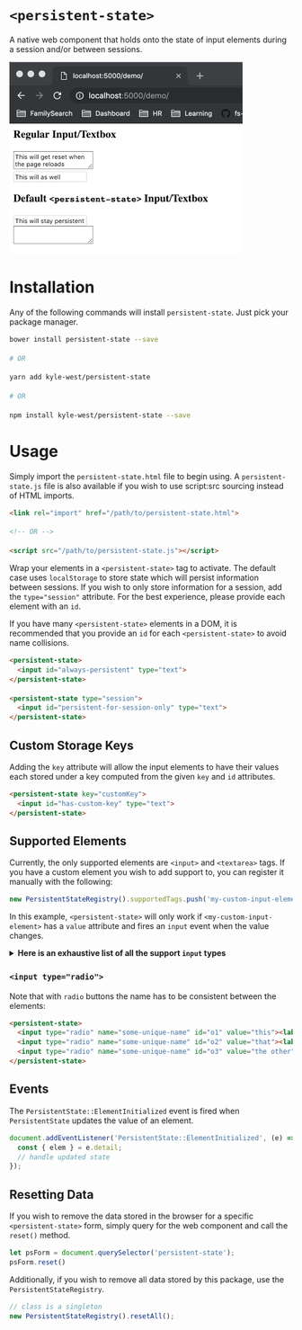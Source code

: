 # `<persistent-state>`

A native web component that holds onto the state of input elements during a 
session and/or between sessions.

![Visual Example](./demo/example.gif)

# Installation 

Any of the following commands will install `persistent-state`. Just pick your 
package manager.

```sh
bower install persistent-state --save

# OR

yarn add kyle-west/persistent-state

# OR

npm install kyle-west/persistent-state --save
```

# Usage

Simply import the `persistent-state.html` file to begin using. A `persistent-state.js`
file is also available if you wish to use script:src sourcing instead of HTML imports.

```html
<link rel="import" href="/path/to/persistent-state.html">

<!-- OR -->

<script src="/path/to/persistent-state.js"></script>
```

Wrap your elements in a `<persistent-state>` tag to activate. The default case
uses `localStorage` to store state which will persist information between sessions.
If you wish to only store information for a session, add the `type="session"` 
attribute. For the best experience, please provide each element with an `id`.

If you have many `<persistent-state>` elements in a DOM, it is recommended that 
you provide an `id` for each `<persistent-state>` to avoid name collisions.

```html
<persistent-state>
  <input id="always-persistent" type="text">
</persistent-state>

<persistent-state type="session">
  <input id="persistent-for-session-only" type="text">
</persistent-state>
```

## Custom Storage Keys

Adding the `key` attribute will allow the input elements to have their values
each stored under a key computed from the given `key` and `id` attributes. 

```html
<persistent-state key="customKey">
  <input id="has-custom-key" type="text">
</persistent-state>
```


## Supported Elements

Currently, the only supported elements are `<input>` and `<textarea>` tags.
If you have a custom element you wish to add support to, you can register it 
manually with the following:

```js
new PersistentStateRegistry().supportedTags.push('my-custom-input-element');
```

In this example, `<persistent-state>` will only work if `<my-custom-input-element>`
has a `value` attribute and fires an `input` event when the value changes. 

<details>
<summary><strong>Here is an exhaustive list of all the support <code>input</code> types</strong></summary>

- `checkbox`
- `color`
- `date`
- `datetime-local`
- `email`
- `hidden`
- `month`
- `number`
- `password`
- `radio`
- `range`
- `search`
- `tel`
- `text`
- `time`
- `url`
- `week`

</details>

### `<input type="radio">`

Note that with `radio` buttons the name has to be consistent between the elements:
```html
<persistent-state>
  <input type="radio" name="some-unique-name" id="o1" value="this"><label for="o1">This</label>
  <input type="radio" name="some-unique-name" id="o2" value="that"><label for="o2">That</label>
  <input type="radio" name="some-unique-name" id="o3" value="the other"><label for="o3">Or the Other</label>
</persistent-state>
```

## Events

The `PersistentState::ElementInitialized` event is fired when `PersistentState` updates 
the value of an element.

```js
document.addEventListener('PersistentState::ElementInitialized', (e) => {
  const { elem } = e.detail;
  // handle updated state
});
```

## Resetting Data

If you wish to remove the data stored in the browser for a specific `<persistent-state>` form,
simply query for the web component and call the `reset()` method.

```js
let psForm = document.querySelector('persistent-state');
psForm.reset()
```

Additionally, if you wish to remove all data stored by this package, use the `PersistentStateRegistry`.

```js
// class is a singleton
new PersistentStateRegistry().resetAll();
```
